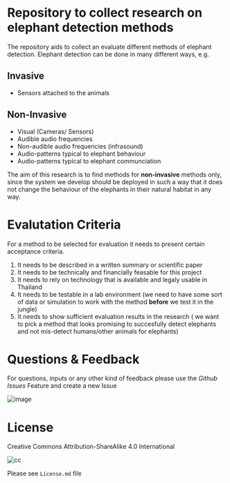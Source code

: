 # Repository to collect research on elephant detection methods 

The repository aids to collect an evaluate different methods of elephant detection. Elephant detection can be done in many different ways, e.g.

## Invasive
- Sensors attached to the animals

## Non-Invasive
- Visual (Cameras/ Sensors)
- Audible audio frequencies 
- Non-audible audio frequencies (infrasound)
- Audio-patterns typical to elephant behaviour
- Audio-patterns typical to elephant communciation

The aim of this research is to find methods for **non-invasive** methods only, since the system we develop should be deployed in such a way that it does not change the behaviour of the elephants in their natural habitat in any way.

# Evalutation Criteria
For a method to be selected for evaluation it needs to present certain acceptance criteria.

1. It needs to be described in a written summary or scientific paper
2. It needs to be technically and financially feasable for this project
3. It needs to rely on technology that is available and legaly usable in Thailand 
4. It needs to be testable in a lab environment (we need to have some sort of data or simulation to work with the method **before** we test it in the jungle)
5. It needs to show sufficient evaluation results in the research ( we want to pick a method that looks promising to succesfully detect elephants and not mis-detect humans/other animals for elephants)


# Questions & Feedback

For questions, inputs or any other kind of feedback please use the *Github Issues* Feature and create a new Issue

![image](https://user-images.githubusercontent.com/11522213/132982826-187d5ff7-4e8c-49a3-93c3-0a54823b85eb.png)



# License

Creative Commons Attribution-ShareAlike 4.0 International

![cc](https://upload.wikimedia.org/wikipedia/commons/1/16/CC-BY_icon.svg)

Please see `License.md` file
